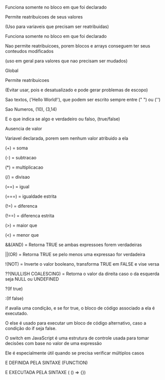 <!--
! -VARIAVEIS: 
-->


<!--
* Servem para amrmazenar dados que podem ser manipulados e reutilizados futuramente ao longo do programa 
-->



<!--
? LET:
--> 

Funciona somente no bloco em que foi declarado 

Permite reatribuicoes de seus valores

(Uso para variaveis que precisam ser reatribuidas)


<!--
? CONST:
-->

Funciona somente no bloco em que foi declarado

Nao permite reatribuicoes, porem blocos e arrays conseguem ter seus conteudos modificados

(uso em geral para valores que nao precisam ser mudados)


<!--
? VAR:
-->

Global

Permite reatribuicoes

(Evitar usar, pois e desatualizado e pode gerar problemas de escopo)



<!--
! -TIPOS DE DADOS:
-->



<!--
? STRINGS:
-->

Sao textos, ('Hello World!'), que podem ser escrito sempre entre (" ") ou ('')


<!--
? NUMBERS:
-->

Sao Numeros, (10), (3,14)


<!--
? BOOLEANS:
-->

E o que indica se algo e verdadeiro ou falso, (true/false)


<!--
? NULL:
-->

Ausencia de valor 


<!--
? UNDEFINED:
-->

Variavel declarada, porem sem nenhum valor atribuido a ela 



<!--
! -OPERADORES:
-->



<!--
? ARITIMETICOS:
-->  


(+) = soma 

(-) = subtracao 

(*) = multiplicacao

(/) = divisao 

 
<!--
? COMPARACAO:
--> 


(==) = igual

(===) = igualdade estrita

<!--
* EXEMPLO: 5 === '5'; ira retornar false, pois 5 e um number e '5' uma string 
-->



(!=) = diferenca 

(!==) = diferenca estrita 

<!--
* EXEMPLO: 5 !== '5', retorna true pois sao de tipos diferentes 
-->


(>) = maior que

(<) = menor que 


<!--
? LOGICA:
--> 


&&(AND) = Retorna TRUE se ambas expressoes forem verdadeiras

<!--
* EXEMPLO:

* console.log(true && true);    // true

* console.log(true && false);   // false

-->


||(OR) = Retorna TRUE se pelo menos uma expressao for verdadeira

<!--
* EXEMPLO:

* console.log(true || false);   // true

* console.log(false || false);  // false

-->


!(NOT) = Inverte o valor booleano, transforma TRUE em FALSE e vise versa

<!--
* EXEMPLO:

* console.log(!true);   // false

* console.log(!false);  // true

-->  


??(NULLISH COALESCING) = Retorna o valor da direita caso o da esquerda seja NULL ou UNDEFINED 

<!--
* EXEMPLO:

* let valor = null;

* let resultado = valor ?? "Valor padrão";

* console.log(resultado); // "Valor padrão"

-->


<!--
? OPERADOR TERNARIO:

-->

?(If true)

:(If false)




<!--
! -CONDICIONAIS:
-->

<!--
* Sao usadas para controlar a sequência em que o código é executado, permitindo tomar decisões ou repetir ações
-->



<!--
? IF:
-->

if avalia uma condição, e se for true, o bloco de código associado a ela é executado.

<!--
* EXEMPLO:

* let idade = 18;

* if (idade >= 18) {

*    console.log('Voce e maior de idade')

* }

-->


<!--
? ELSE:
-->

O else é usado para executar um bloco de código alternativo, caso a condição do if seja false.

<!--
* let idade = 16


* if (idade >= 18) {

*     console.log('acesso liberado')

* } else {

*     console.log('acesso restrito')

* }

-->


<!--
? SWITCH:
-->

O switch em JavaScript é uma estrutura de controle usada para tomar decisões com base no valor de uma expressão  

Ele é especialmente útil quando se precisa verificar múltiplos casos

<!--
* let fruta = "maçã";


* switch (fruta) {

*     case "banana":

*         console.log("Você escolheu banana!");

*         break;

*     case "laranja":

*         console.log("Você escolheu laranja!");

*         break;

*     default:

*         console.log("Fruta não disponível.");

* }

-->


<!--
! -FUNCOES
-->


<!--
? FUNCTION:
-->

E DEFINIDA PELA SINTAXE (FUNCTION)

<!--
* EXEMPLO:

* function saudacao(nome) {

*     console.log(`Olá, ${nome}!`);

* }


* saudacao("João"); // Olá, João!

-->

<!--
? ARROW FUNCTION
-->

E EXECUTADA PELA SINTAXE ( () => {})

<!--
* EXEMPLO:

* const saudacao = nome => `Olá, ${nome}!`

* console.log(saudacao("Maria")); // Olá, Maria!

-->